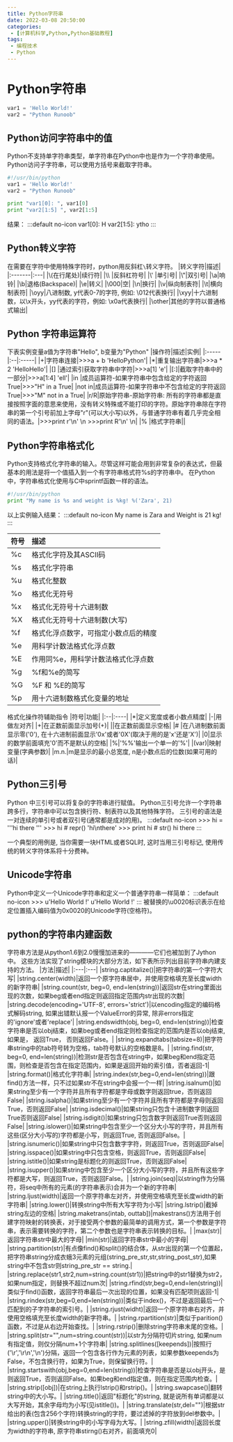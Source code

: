 ```yaml
---
title: Python字符串
date: 2022-03-08 20:50:00
categories:
 - [计算机科学,Python,Python基础教程]
tags: 
 - 编程技术
 - Python
---
```


# Python字符串

```python 定义字符串
var1 = 'Hello World!'
var2 = "Python Runoob"
```

## Python访问字符串中的值
Python不支持单字符串类型，单字符串在Python中也是作为一个字符串使用。
Python访问子字符串，可以使用方括号来截取字符串。

```python 
#!/usr/bin/python
var1 = 'Hello World!'
var2 = "Python Runoob"

print "var1[0]: ", var1[0]
print "var2[1:5] ", var2[1:5]
```
结果：
:::default no-icon
var1[0]: H
var2[1:5]: ytho
:::

## Python转义字符
在需要在字符中使用特殊字符时，python用反斜杠`\`转义字符。
|转义字符|描述|
|:-------|:---|
|\\(在行尾处)|续行符|
|\\\\  |反斜杠符号|
|\\'  |单引号|
|\\"|双引号|
|\\a|响铃|
|\\b|退格(Backspace)|
|\\e|转义|
|\\000|空|
|\\n|换行|
|\\v|纵向制表符|
|\\t|横向制表符|
|\\oyy|八进制数, y代表0-7的字符, 例如: \\012代表换行|
|\\xyy|十六进制数，以\\x开头，yy代表的字符，例如: \\x0a代表换行|
|\\other|其他的字符以普通格式输出|

## Python 字符串运算符
下表实例变量a值为字符串"Hello", b变量为"Python"
|操作符|描述|实例|
|:-----|:--|:-----|
|+|字符串连接|>>>a + b 'HelloPython'|
|*|重复输出字符串|>>>a * 2  'HelloHello'|
|[] |通过索引获取字符串中字符|>>>a[1]  'e'|
|[:]|截取字符串中的一部分|>>>a[1:4]  'ell'|
|in |成员运算符-如果字符串中包含给定的字符返回True|>>>"H" in a  True|
|not in|成员运算符-如果字符串中不包含给定的字符返回True|>>>"M" not in a   True|
|r/R|原始字符串-原始字符串: 所有的字符串都是直接按照字面的意思来使用，没有转义特殊或不能打印的字符。原始字符串除在字符串的第一个引号前加上字母"r"(可以大小写)以外，与普通字符串有着几乎完全相同的语法。|>>>print r'\n' \\n >>>print R'\n' \n|
|% |格式字符串||

## Python字符串格式化
Python支持格式化字符串的输入。尽管这样可能会用到非常复杂的表达式，但最基本的用法是将一个值插入到一个有字符串格式符%s的字符串中。
在Python中，字符串格式化使用与C中sprintf函数一样的语法。
```python
#!/usr/bin/python
print "My name is %s and weight is %kg! %('Zara', 21)
```
以上实例输入结果：
:::default no-icon
My name is Zara and Weight is 21 kg!
:::

|符号| 描述|
|:---|:----|
|%c|格式化字符及其ASCII码|
|%s|格式化字符串|
|%u|格式化整数|
|%o|格式化无符号|
|%x|格式化无符号十六进制数|
|%X|格式化无符号十六进制数(大写)|
|%f|格式化浮点数字，可指定小数点后的精度|
|%e|用科学计数法格式化浮点数|
|%E|作用同%e，用科学计数法格式化浮点数|
|%g|%f和%e的简写|
|%G|%F 和 %E的简写|
|%p|用十六进制数格式化变量的地址|

格式化操作符辅助指令
|符号|功能|
|:--|:----|
|*|定义宽度或者小数点精度|
|-|用做左对齐|
|+|在正数前面显示加号(+)|
|<sp>|在正数前面显示空格|
|# |在八进制数前面显示零('0'), 在十六进制前面显示'0x'或者'0X'(取决于用的是'x'还是'X')|
|0|显示的数学前面填充'0'而不是默认的空格|
|%|'%%'输出一个单一的'%'|
|(var)|映射变量(字典参数)|
|m.n.|m是显示的最小总宽度, n是小数点后的位数(如果可用的话)|

## Python三引号
Python 中三引号可以将复杂的字符串进行赋值。
Python三引号允许一个字符串跨多行，字符串中可以包含换行符、制表符以及其他特殊字符。
三引号的语法是一对连续的单引号或者双引号(通常都是成对的用)。
:::default no-icon
\>>> hi = '''hi
there '''
\>>> hi # repr()
'hi\nthere'
\>>> print hi # str()
hi
there
:::

一个典型的用例是, 当你需要一块HTML或者SQL时, 这时当用三引号标记, 使用传统的转义字符体系将十分费神。

## Unicode字符串
Python中定义一个Unicode字符串和定义一个普通字符串一样简单：
:::default no-icon
\>>> u'Hello World !'
u'Hello World !'
:::
被替换的\u0020标识表示在给定位置插入编码值为0x0020的Unicode字符(空格符)。

## python的字符串内建函数
字符串方法是从python1.6到2.0慢慢加进来的————它们也被加到了Jython中。
这些方法实现了string模块的大部分方法，如下表所示列出目前字符串内建支持的方法。
|方法|描述|
|:---|:---|
|string.captitalize()|把字符串的第一个字符大写|
|string.center(width)|返回一个原字符串居中，并使用空格填充至长度width的新字符串|
|string.count(str, beg=0, end=len(string))|返回str在string里面出现的次数，如果beg或者end指定则返回指定范围内str出现的次数|
|string.decode(encoding='UTF-8', errors='strict')|以encoding指定的编码格式解码string, 如果出错默认报一个ValueError的异常, 除非errors指定的'ignore'或者'replace'|
|string.endswidth(obj, beg=0, end=len(string))|检查字符串是否以obj结束，如果beg或者end指定则检查指定的范围内是否以obj结束, 如果是， 返回True， 否则返回False。|
|string.expandtabs(tabsize=8)|把字符串string中的tab符号转为空格，tab符号默认的空格数是8。|
|string.find(str, beg=0, end=len(string))|检测str是否包含在string中，如果beg和end指定范围，则检查是否包含在指定范围内，如果是返回开始的索引值，否者返回-1|
|string.format()|格式化字符串|
|string.index(str,beg=0,end=len(string))|跟find()方法一样，只不过如果str不在string中会报一个一样|
|string.isalnum()|如果string至少有一个字符并且所有字符都是字母或数字则返回true，否则返回False|
|string.isalpha()|如果string至少有一个字符并且所有字符都是字母则返回True，否则返回False|
|string.isdecimal()|如果string只包含十进制数字则返回True否则返回False|
|string.isdigit()|如果string只包含数字则返回True否则返回False|
|string.islower()|如果string中包含至少一个区分大小写的字符，并且所有这些(区分大小写的)字符都是小写，则返回True, 否则返回False。|
|string.isnumeric()|如果string中只包含数字字符，则返回True，否则返回False|
|string.isspace()|如果string中只包含空格，则返回True，否则返回False|
|string.istitle()|如果string是标题化的则返回True，否则返回False|
|string.isupper()|如果string中包含至少一个区分大小写的字符，并且所有这些字符都是大写，则返回True，否则返回False。|
|string.join(seq)|以string作为分隔符，将seq中所有的元素(的字符串表示)合并为一个新的字符串|
|string.ljust(width)|返回一个原字符串左对齐，并使用空格填充至长度width的新字符串|
|string.lower()|转换string中所有大写字符为小写|
|string.lstrip()|截掉string左边的空格|
|string.maketrans(intab, outtab])|makestrans()方法用于创建字符映射的转换表，对于接受两个参数的最简单的调用方式，第一个参数是字符串，表示需要转换的字符，第二个参数也是字符串表示转换的目标。|
|max(str)|返回字符串str中最大的字母|
|min(str)|返回字符串str中最小的字母|
|string.partition(str)|有点像find()和split()的结合体，从str出现的第一个位置起，把字符串string分成衣蛾3元素的元组(string_pre_str,str,string_post_str),如果string中不包含str则string_pre_str == string.|
|string.replace(str1,str2,num=string.count(str1))|把string中的str1替换为str2，如果num指定，则替换不超过num次|
|string.rfind(str,beg=0,end=len(string))|类似于find()函数，返回字符串最后一次出现的位置，如果没有匹配项则返回-1|
|string.rindex(str,beg=0,end=len(string))|类似于index()，不过是返回最后一个匹配到的子字符串的索引号。|
|string.rjust(widht)|返回一个原字符串右对齐，并使用空格填充至长度width的新字符串。|
|string.rpartition(str)|类似于parition()函数，不过是从右边开始查找。|
|string.rstrip()|删除string字符串末尾的空格。|
|string.split(str="",num=string.count(str))|以str为分隔符切片string, 如果num有指定值，则仅分隔num+1个字符串|
|string.splitlines([keepends])|按照行('\r','\r\n','\n')分隔，返回一个包含各行作为元素的列表，如果参数keepends为False，不包含换行符，如果为True，则保留换行符。|
|string.startswith(obj,beg=0,end=len(string))|检查字符串是否是以obj开头，是则返回True，否则返回False。如果beg和end指定值，则在指定范围内检查。|
|string.strip([obj])|在string上执行lstrip()和rstrip()。|
|string.swapcase()|翻转string中的大小写。|
|string.title()|返回"标题化"的string, 就是说所有单词都是以大写开始，其余字母均为小写(见istitle())。|
|string.translate(str,del="")|根据str给出的表(包含256个字符)转换string的字符，要过滤掉的字符放到del参数中。|
|string.upper()|转换string中的小写字母为大写。|
|string.zfill(width)|返回长度为width的字符串, 原字符串stirng()右对齐，前面填充0|
